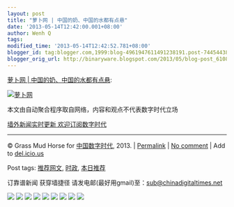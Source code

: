 ```yaml
---
layout: post
title: "萝卜网 | 中国的奶、中国的水都有点悬"
date: '2013-05-14T12:42:00.001+08:00'
author: Wenh Q
tags:
modified_time: '2013-05-14T12:42:52.781+08:00'
blogger_id: tag:blogger.com,1999:blog-4961947611491238191.post-7445443860002380421
blogger_orig_url: http://binaryware.blogspot.com/2013/05/blog-post_6108.html
---
```


[萝卜网
|
中国的奶、中国的水都有点悬](http://feedproxy.google.com/~r/chinagfwblog/~3/kGUcHkdUCRs/):


[![萝卜网](http://hu.luo.bo/files/2013/05/13/34705746db6fcc373996f5a62cdd0959.jpg "萝卜网")](http://hu.luo.bo/files/2013/05/13/34705746db6fcc373996f5a62cdd0959.jpg "萝卜网")

本文由自动聚合程序取自网络，内容和观点不代表数字时代立场

[墙外新闻实时更新 欢迎订阅数字时代](http://eepurl.com/mstlf)









* * * * *

© Grass Mud Horse for
[中国数字时代](https://kexueshangwang.info/chinese), 2013. |
[Permalink](https://kexueshangwang.info/chinese/2013/05/%e8%90%9d%e5%8d%9c%e7%bd%91-%e4%b8%ad%e5%9b%bd%e7%9a%84%e5%a5%b6%e3%80%81%e4%b8%ad%e5%9b%bd%e7%9a%84%e6%b0%b4%e9%83%bd%e6%9c%89%e7%82%b9%e6%82%ac/)
|
[No
comment](https://kexueshangwang.info/chinese/2013/05/%e8%90%9d%e5%8d%9c%e7%bd%91-%e4%b8%ad%e5%9b%bd%e7%9a%84%e5%a5%b6%e3%80%81%e4%b8%ad%e5%9b%bd%e7%9a%84%e6%b0%b4%e9%83%bd%e6%9c%89%e7%82%b9%e6%82%ac/#comments)
|
Add to
[del.icio.us](http://del.icio.us/post?url=https://kexueshangwang.info/chinese/2013/05/%e8%90%9d%e5%8d%9c%e7%bd%91-%e4%b8%ad%e5%9b%bd%e7%9a%84%e5%a5%b6%e3%80%81%e4%b8%ad%e5%9b%bd%e7%9a%84%e6%b0%b4%e9%83%bd%e6%9c%89%e7%82%b9%e6%82%ac/&title=%E8%90%9D%E5%8D%9C%E7%BD%91%20%7C%20%E4%B8%AD%E5%9B%BD%E7%9A%84%E5%A5%B6%E3%80%81%E4%B8%AD%E5%9B%BD%E7%9A%84%E6%B0%B4%E9%83%BD%E6%9C%89%E7%82%B9%E6%82%AC)


Post tags:
[推荐网文](https://kexueshangwang.info/chinese/tag/%e6%8e%a8%e8%8d%90%e7%bd%91%e6%96%87/?category=10466),
[时政](https://kexueshangwang.info/chinese/tag/%e6%97%b6%e6%94%bf/?category=10466),
[本日推荐](https://kexueshangwang.info/chinese/tag/%e6%9c%ac%e6%97%a5%e6%8e%a8%e8%8d%90/?category=10466)

订靠谱新闻 获穿墙捷径
请发电邮(最好用gmail)至：sub@chinadigitaltimes.net



[![](http://feeds.feedburner.com/~ff/chinagfwblog?d=yIl2AUoC8zA)](http://feeds.feedburner.com/~ff/chinagfwblog?a=kGUcHkdUCRs:rARjyGQSJ2s:yIl2AUoC8zA)
[![](http://feeds.feedburner.com/~ff/chinagfwblog?i=kGUcHkdUCRs:rARjyGQSJ2s:-BTjWOF_DHI)](http://feeds.feedburner.com/~ff/chinagfwblog?a=kGUcHkdUCRs:rARjyGQSJ2s:-BTjWOF_DHI)
[![](http://feeds.feedburner.com/~ff/chinagfwblog?i=kGUcHkdUCRs:rARjyGQSJ2s:F7zBnMyn0Lo)](http://feeds.feedburner.com/~ff/chinagfwblog?a=kGUcHkdUCRs:rARjyGQSJ2s:F7zBnMyn0Lo)
[![](http://feeds.feedburner.com/~ff/chinagfwblog?i=kGUcHkdUCRs:rARjyGQSJ2s:V_sGLiPBpWU)](http://feeds.feedburner.com/~ff/chinagfwblog?a=kGUcHkdUCRs:rARjyGQSJ2s:V_sGLiPBpWU)
[![](http://feeds.feedburner.com/~ff/chinagfwblog?d=qj6IDK7rITs)](http://feeds.feedburner.com/~ff/chinagfwblog?a=kGUcHkdUCRs:rARjyGQSJ2s:qj6IDK7rITs)
[![](http://feeds.feedburner.com/~ff/chinagfwblog?d=l6gmwiTKsz0)](http://feeds.feedburner.com/~ff/chinagfwblog?a=kGUcHkdUCRs:rARjyGQSJ2s:l6gmwiTKsz0)
[![](http://feeds.feedburner.com/~ff/chinagfwblog?i=kGUcHkdUCRs:rARjyGQSJ2s:gIN9vFwOqvQ)](http://feeds.feedburner.com/~ff/chinagfwblog?a=kGUcHkdUCRs:rARjyGQSJ2s:gIN9vFwOqvQ)
[![](http://feeds.feedburner.com/~ff/chinagfwblog?d=TzevzKxY174)](http://feeds.feedburner.com/~ff/chinagfwblog?a=kGUcHkdUCRs:rARjyGQSJ2s:TzevzKxY174)
![](http://feeds.feedburner.com/~r/chinagfwblog/~4/kGUcHkdUCRs)
